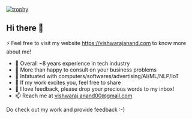 [![trophy](https://github-profile-trophy.vercel.app/?username=vishwarajanand)](https://github.com/vishwarajanand/github-profile-trophy)

## Hi there 👋

⚡ Feel free to visit my website https://vishwarajanand.com to know more about me!

- 🔭  Overall ~8 years experience in tech industry
- 🌱  More than happy to consult on your business problems
- 👯  Infatuated with computers/softwares/advertising/AI/ML/NLP/IoT
- 🤔  If my work excites you, feel free to share
- 💬  I love feedback, please drop your precious words to my inbox!
- 📫  Reach me at [vishwaraj.anand00@gmail.com](mailto:vishwaraj.anand00@gmail.com?subject=[GitHub]%20Reach%20Out)

Do check out my work and provide feedback :-)
